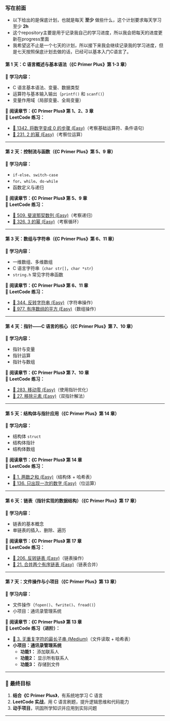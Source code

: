### **写在前面**
- 以下给出的是保底计划，也就是每天 **至少** 做些什么，这个计划要求每天学习至少 **2h**
- 这个repository主要是用于记录我自己的学习进度，所以我会把每天的进度更新在progress里面
- 我希望这不止是一个七天的计划，所以接下来我会继续记录我的学习进度，但是七天按照保底计划去做的话，已经可以基本入门C语言了。
#### **第 1 天：C 语言概述与基本语法**（《C Primer Plus》第 1-3 章）  
📌 **学习内容：**  
- C 语言基本语法、变量、数据类型  
- 运算符与基本输入输出（`printf()` 和 `scanf()`）  
- 变量作用域（局部变量、全局变量）  

📖 **阅读章节：《C Primer Plus》** **第 1、2、3 章**  
📝 **LeetCode 练习：**  
- [🥇 1342. 将数字变成 0 的步骤 (Easy)](https://leetcode.com/problems/number-of-steps-to-reduce-a-number-to-zero/)（考察基础运算符、条件语句）  
- [🥇 231. 2 的幂 (Easy)](https://leetcode.com/problems/power-of-two/)（考察位运算）  

---

#### **第 2 天：控制流与函数**（《C Primer Plus》第 5、9 章）  
📌 **学习内容：**  
- `if-else`、`switch-case`  
- `for`、`while`、`do-while`  
- 函数定义与递归  

📖 **阅读章节：《C Primer Plus》** **第 5、9 章**  
📝 **LeetCode 练习：**  
- [🥇 509. 斐波那契数列 (Easy)](https://leetcode.com/problems/fibonacci-number/)（考察递归）  
- [🥇 326. 3 的幂 (Easy)](https://leetcode.com/problems/power-of-three/)（考察循环）  

---

#### **第 3 天：数组与字符串**（《C Primer Plus》第 6、11 章）  
📌 **学习内容：**  
- 一维数组、多维数组  
- C 语言字符串（`char str[]`，`char *str`）  
- `string.h` 常见字符串函数  

📖 **阅读章节：《C Primer Plus》** **第 6、11 章**  
📝 **LeetCode 练习：**  
- [🥈 344. 反转字符串 (Easy)](https://leetcode.com/problems/reverse-string/)（字符串操作）  
- [🥈 977. 有序数组的平方 (Easy)](https://leetcode.com/problems/squares-of-a-sorted-array/)（数组操作）  

---

#### **第 4 天：指针——C 语言的核心**（《C Primer Plus》第 7、10 章）  
📌 **学习内容：**  
- 指针与变量  
- 指针运算  
- 指针与数组  

📖 **阅读章节：《C Primer Plus》** **第 7、10 章**  
📝 **LeetCode 练习：**  
- [🥈 283. 移动零 (Easy)](https://leetcode.com/problems/move-zeroes/)（使用指针优化）  
- [🥈 27. 移除元素 (Easy)](https://leetcode.com/problems/remove-element/)（双指针解法）  

---

#### **第 5 天：结构体与指针应用**（《C Primer Plus》第 14 章）  
📌 **学习内容：**  
- 结构体 `struct`  
- 结构体指针  
- 结构体数组  

📖 **阅读章节：《C Primer Plus》** **第 14 章**  
📝 **LeetCode 练习：**  
- [🥈 1. 两数之和 (Easy)](https://leetcode.com/problems/two-sum/)（结构体 + 哈希表）  
- [🥈 136. 只出现一次的数字 (Easy)](https://leetcode.com/problems/single-number/)（位运算）  

---

#### **第 6 天：链表（指针实现的数据结构）**（《C Primer Plus》第 17 章）  
📌 **学习内容：**  
- 链表的基本概念  
- 单链表的插入、删除、遍历  

📖 **阅读章节：《C Primer Plus》** **第 17 章**  
📝 **LeetCode 练习：**  
- [🥈 206. 反转链表 (Easy)](https://leetcode.com/problems/reverse-linked-list/)（链表操作）  
- [🥈 21. 合并两个有序链表 (Easy)](https://leetcode.com/problems/merge-two-sorted-lists/)（链表合并）  

---

#### **第 7 天：文件操作与小项目**（《C Primer Plus》第 13 章）  
📌 **学习内容：**  
- 文件操作（`fopen()`、`fwrite()`、`fread()`）  
- 小项目：通讯录管理系统  

📖 **阅读章节：《C Primer Plus》** **第 13 章**  
📝 **LeetCode 练习（进阶）：**  
- [🥈 3. 无重复字符的最长子串 (Medium)](https://leetcode.com/problems/longest-substring-without-repeating-characters/)（文件读取 + 哈希表）  
- **小项目：通讯录管理系统**  
  - **功能1：** 添加联系人  
  - **功能2：** 显示所有联系人  
  - **功能3：** 存储到文件  

---

### 🎯 **最终目标**
1. **结合《C Primer Plus》**，有系统地学习 C 语言  
2. **LeetCode 实战**，用 C 语言刷题，提升逻辑思维和代码能力  
3. **动手项目**，巩固所学知识并应用到实际问题  

---
